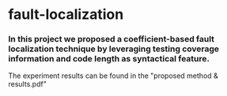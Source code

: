 # fault-localization

### In this project we proposed a coefficient-based fault localization technique by leveraging testing coverage information and code length as syntactical feature. 

The experiment results can be found in the "proposed method & results.pdf"
